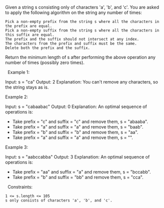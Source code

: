 Given a string s consisting only of characters 'a', 'b', and 'c'. You are asked to apply the following algorithm on the string any number of times:


	Pick a non-empty prefix from the string s where all the characters in the prefix are equal.
	Pick a non-empty suffix from the string s where all the characters in this suffix are equal.
	The prefix and the suffix should not intersect at any index.
	The characters from the prefix and suffix must be the same.
	Delete both the prefix and the suffix.


Return the minimum length of s after performing the above operation any number of times (possibly zero times).

 
Example 1:

Input: s = "ca"
Output: 2
Explanation: You can't remove any characters, so the string stays as is.


Example 2:

Input: s = "cabaabac"
Output: 0
Explanation: An optimal sequence of operations is:
- Take prefix = "c" and suffix = "c" and remove them, s = "abaaba".
- Take prefix = "a" and suffix = "a" and remove them, s = "baab".
- Take prefix = "b" and suffix = "b" and remove them, s = "aa".
- Take prefix = "a" and suffix = "a" and remove them, s = "".

Example 3:

Input: s = "aabccabba"
Output: 3
Explanation: An optimal sequence of operations is:
- Take prefix = "aa" and suffix = "a" and remove them, s = "bccabb".
- Take prefix = "b" and suffix = "bb" and remove them, s = "cca".


 
Constraints:


	1 <= s.length <= 105
	s only consists of characters 'a', 'b', and 'c'.

